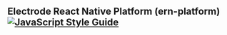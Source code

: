 ## Electrode React Native Platform (ern-platform) [![JavaScript Style Guide](https://img.shields.io/badge/code_style-standard-brightgreen.svg)](https://standardjs.com)
